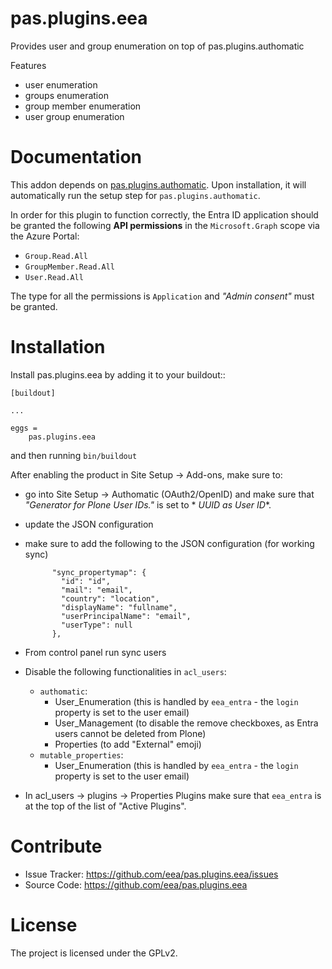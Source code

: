 # pas.plugins.eea

Provides user and group enumeration on top of pas.plugins.authomatic

Features

- user enumeration
- groups enumeration
- group member enumeration
- user group enumeration

# Documentation

This addon depends on [pas.plugins.authomatic](https://github.com/collective/pas.plugins.authomatic).
Upon installation, it will automatically run the setup step for `pas.plugins.authomatic`.

In order for this plugin to function correctly, the Entra ID application should be granted the following **API
permissions** in the `Microsoft.Graph` scope via the Azure Portal:

- `Group.Read.All`
- `GroupMember.Read.All`
- `User.Read.All`

The type for all the permissions is `Application` and _"Admin consent"_ must be granted.

# Installation

Install pas.plugins.eea by adding it to your buildout::

    [buildout]

    ...

    eggs =
        pas.plugins.eea

and then running ``bin/buildout``

After enabling the product in Site Setup -> Add-ons, make sure to:

- go into Site Setup -> Authomatic (OAuth2/OpenID) and make sure that _"Generator for Plone User IDs."_ is set to *
  *UUID as User ID**.
- update the JSON configuration
- make sure to add the following to the JSON configuration (for working sync)

            "sync_propertymap": {
              "id": "id",
              "mail": "email",
              "country": "location",
              "displayName": "fullname",
              "userPrincipalName": "email",
              "userType": null
            },
- From control panel run sync users  
- Disable the following functionalities in `acl_users`:
  - `authomatic`:
    - User_Enumeration (this is handled by `eea_entra` - the `login` property is set to the user email)
    - User_Management (to disable the remove checkboxes, as Entra users cannot be deleted from Plone)
    - Properties (to add "External" emoji)
  - `mutable_properties`:
    - User_Enumeration (this is handled by `eea_entra` - the `login` property is set to the user email)
- In acl_users -> plugins -> Properties Plugins make sure that `eea_entra` is at the top of the list of "Active Plugins".

# Contribute

- Issue Tracker: https://github.com/eea/pas.plugins.eea/issues
- Source Code: https://github.com/eea/pas.plugins.eea

# License

The project is licensed under the GPLv2.
